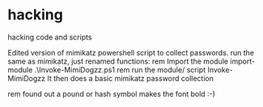 # hacking
hacking code and scripts

Edited version of mimikatz powershell script to collect passwords.
run the same as mimikatz, just renamed functions:
rem Import the module
import-module .\Invoke-MimiDogzz.ps1
rem run the module/ script
Invoke-MimiDogzz
It then does a basic mimikatz password collection




rem found out a pound or hash symbol makes the font bold :-)
